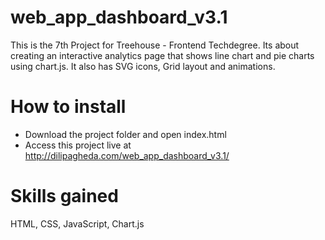 # web_app_dashboard_v3.1
This is the 7th Project for Treehouse - Frontend Techdegree. Its about creating an interactive analytics page that shows line chart and pie charts using chart.js. It also has SVG icons, Grid layout and animations.

# How to install
- Download the project folder and open index.html
- Access this project live at http://dilipagheda.com/web_app_dashboard_v3.1/

# Skills gained
HTML, CSS, JavaScript, Chart.js

